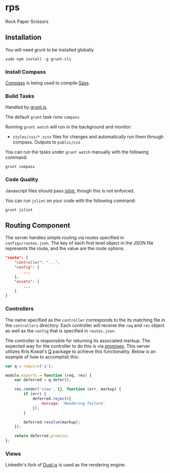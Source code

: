 # rps

Rock Paper Scissors

## Installation

You will need grunt to be installed globally

    sudo npm install -g grunt-cli

### Install Compass

[Compass](http://compass-style.org/install/) is being used to compile [Sass](http://sass-lang.com).

### Build Tasks

Handled by [grunt.js](http://gruntjs.com/).

The default `grunt` task runs `compass`

Running `grunt watch` will run in the background and monitor:

 - `styles/css/*.scss` files for changes and automatically run them through compass. Outputs to `public/css`

You can run the tasks under `grunt watch` manually with the following command:

    grunt compass

### Code Quality

Javascript files should pass [jslint](http://www.jslint.com), though this is not enforced.

You can run `jslint` on your code with the following command:

    grunt jslint

## Routing Component

The server handles simple routing via routes specified in `configs/routes.json`. The key of each first level object in the JSON file represents the route, and the value are the route options.

```json
"route": {
    "controller": "...",
    "config": {
        ...
    },
    "assets": {
        ...
    }
}
````

### Controllers

The name specified as the `controller` corresponds to the its matching file in the `controllers` directory. Each controller will receive the `req` and `res` object as well as the `config` that is specified in `routes.json`.

The controller is responsible for returning its associated markup. The expected way for the controller to do this is via [promises](http://promises-aplus.github.io/promises-spec/). This server utilizes Kris Kowal's [Q](https://github.com/kriskowal/q) package to achieve this functionality. Below is an example of how to accomplish this:

```javascript
var q = require('q');

module.exports = function (req, res) {
    var deferred = q.defer();

    res.render('view', {}, function (err, markup) {
        if (err) {
            deferred.reject({
                message: 'Rendering failure'
            });
        }

        deferred.resolve(markup);
    });

    return deferred.promise;
};
```

### Views

LinkedIn's fork of [Dust.js](https://github.com/linkedin/dustjs) is used as the rendering engine.
